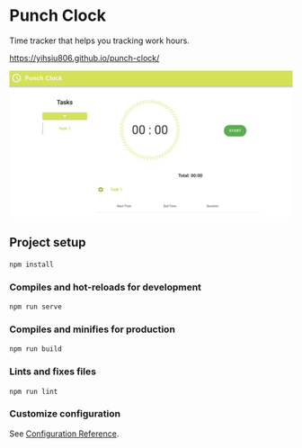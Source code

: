 # Punch Clock

Time tracker that helps you tracking work hours.

https://yihsiu806.github.io/punch-clock/

![](https://github.com/yihsiu806/punch-clock/blob/master/public/punch-clock.png?raw=true)

## Project setup
```
npm install
```

### Compiles and hot-reloads for development
```
npm run serve
```

### Compiles and minifies for production
```
npm run build
```

### Lints and fixes files
```
npm run lint
```

### Customize configuration
See [Configuration Reference](https://cli.vuejs.org/config/).
